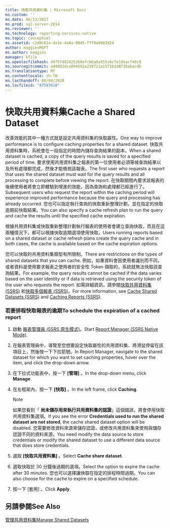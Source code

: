 ```yaml
---
title: 快取共用資料集 | Microsoft Docs
ms.custom: ''
ms.date: 06/13/2017
ms.prod: sql-server-2014
ms.reviewer: ''
ms.technology: reporting-services-native
ms.topic: conceptual
ms.assetid: c2d8c81a-da1e-4a8a-9845-fff9a0903d24
author: maggiesMSFT
ms.author: maggies
manager: kfile
ms.openlocfilehash: d4757d82425368efcb6a0a555c6cfe1deacf48c0
ms.sourcegitcommit: ad4d92dce894592a259721a1571b1d8736abacdb
ms.translationtype: MT
ms.contentlocale: zh-TW
ms.lasthandoff: 08/04/2020
ms.locfileid: "87597610"
---
```

# <a name="cache-a-shared-dataset"></a><span data-ttu-id="1c20c-102">快取共用資料集</span><span class="sxs-lookup"><span data-stu-id="1c20c-102">Cache a Shared Dataset</span></span>
  <span data-ttu-id="1c20c-103">改善效能的其中一種方式就是設定共用資料集的快取屬性。</span><span class="sxs-lookup"><span data-stu-id="1c20c-103">One way to improve performance is to configure caching properties for a shared dataset.</span></span> <span data-ttu-id="1c20c-104">快取共用資料集時，系統會在一段指定的時間內儲存查詢結果的副本。</span><span class="sxs-lookup"><span data-stu-id="1c20c-104">When a shared dataset is cached, a copy of the query results is saved for a specified period of time.</span></span> <span data-ttu-id="1c20c-105">要求使用共用資料集之報表的第一位使用者必須等候查詢結果以及所有處理都完成，然後才能檢視該報表。</span><span class="sxs-lookup"><span data-stu-id="1c20c-105">The first user who requests a report that uses the shared dataset must wait for the query results and all processing to complete before viewing the report.</span></span> <span data-ttu-id="1c20c-106">在快取期間內要求該報表的後續使用者將會立即體驗到增進的效能，因為查詢和處理都已經進行了。</span><span class="sxs-lookup"><span data-stu-id="1c20c-106">Subsequent users who request the report within the caching period will experience improved performance because the query and processing has already occurred.</span></span> <span data-ttu-id="1c20c-107">您也可以指定執行查詢的快取重新整理計劃，並在指定的快取逾期前快取結果。</span><span class="sxs-lookup"><span data-stu-id="1c20c-107">You can also specify a cache refresh plan to run the query and cache the results until the specified cache expiration.</span></span>  
  
 <span data-ttu-id="1c20c-108">根據共用資料集或快取重新整理計劃執行報表的使用者會建立查詢快取，而且在這兩種情況下，都可以根據快取逾期選項使用快取。</span><span class="sxs-lookup"><span data-stu-id="1c20c-108">Users running reports based on a shared dataset or cache refresh plans create the query cache and in both cases, the cache is available based on the cache expiration options.</span></span>  
  
 <span data-ttu-id="1c20c-109">您可以快取的共用資料集類型有所限制。</span><span class="sxs-lookup"><span data-stu-id="1c20c-109">There are restrictions on the types of shared datasets that you can cache.</span></span> <span data-ttu-id="1c20c-110">例如，如果資料會因使用者識別而不同，或者資料是使用要求報表之使用者的安全性 Token 擷取的，系統就無法快取該查詢結果。</span><span class="sxs-lookup"><span data-stu-id="1c20c-110">For example, the query results cannot be cached if the data varies based on the user identity or if data is retrieved using the security token of the user who requests the report.</span></span> <span data-ttu-id="1c20c-111">如需詳細資訊，請參閱[快取共用資料集 &#40;SSRS&#41;](cache-shared-datasets-ssrs.md) 和[快取多個報表 &#40;SSRS&#41;](caching-reports-ssrs.md)。</span><span class="sxs-lookup"><span data-stu-id="1c20c-111">For more information, see [Cache Shared Datasets &#40;SSRS&#41;](cache-shared-datasets-ssrs.md) and [Caching Reports &#40;SSRS&#41;](caching-reports-ssrs.md).</span></span>  
  
### <a name="to-schedule-the-expiration-of-a-cached-report"></a><span data-ttu-id="1c20c-112">若要排程快取報表的逾期</span><span class="sxs-lookup"><span data-stu-id="1c20c-112">To schedule the expiration of a cached report</span></span>  
  
1.  <span data-ttu-id="1c20c-113">啟動 [報表管理員 &#40;SSRS 原生模式&#41;](../report-manager-ssrs-native-mode.md)。</span><span class="sxs-lookup"><span data-stu-id="1c20c-113">Start [Report Manager  &#40;SSRS Native Mode&#41;](../report-manager-ssrs-native-mode.md).</span></span>  
  
2.  <span data-ttu-id="1c20c-114">在報表管理員中，導覽至您想要設定快取屬性的共用資料集、將滑鼠停留在該項目上，然後按一下下拉箭號。</span><span class="sxs-lookup"><span data-stu-id="1c20c-114">In Report Manager, navigate to the shared dataset for which you want to set caching properties, hover over the item, and click the drop-down arrow.</span></span>  
  
3.  <span data-ttu-id="1c20c-115">在下拉式功能表中，按一下 **[管理]** 。</span><span class="sxs-lookup"><span data-stu-id="1c20c-115">In the drop-down menu, click **Manage**.</span></span>  
  
4.  <span data-ttu-id="1c20c-116">在左框架內，按一下 **[快取]** 。</span><span class="sxs-lookup"><span data-stu-id="1c20c-116">In the left frame, click **Caching**.</span></span>  
  
    > [!NOTE]  
    >  <span data-ttu-id="1c20c-117">如果您看到「 **尚未儲存用來執行共用資料集的認證**」這個錯誤，將會停用快取共用資料集選項。</span><span class="sxs-lookup"><span data-stu-id="1c20c-117">If you see the error **Credentials used to run the shared dataset are not stored**, the cache shared dataset option will be disabled.</span></span> <span data-ttu-id="1c20c-118">您需要修改資料來源來儲存認證，或修改共用資料集來使用與儲存認證不同的資料來源。</span><span class="sxs-lookup"><span data-stu-id="1c20c-118">You need modify the data source to store credentials or modify the shared dataset to use a different data source that does store credentials.</span></span>  
  
5.  <span data-ttu-id="1c20c-119">選取 **[快取共用資料集]** 。</span><span class="sxs-lookup"><span data-stu-id="1c20c-119">Select **Cache share dataset**.</span></span>  
  
6.  <span data-ttu-id="1c20c-120">選取快取於 30 分鐘後過期的選項。</span><span class="sxs-lookup"><span data-stu-id="1c20c-120">Select the option to expire the cache after 30 minutes.</span></span> <span data-ttu-id="1c20c-121">您也可以選擇讓快取在指定的排程時間過期。</span><span class="sxs-lookup"><span data-stu-id="1c20c-121">You can also choose for the cache to expire on a specified schedule.</span></span>  
  
7.  <span data-ttu-id="1c20c-122">按一下 [套用]  。</span><span class="sxs-lookup"><span data-stu-id="1c20c-122">Click **Apply**.</span></span>  
  
## <a name="see-also"></a><span data-ttu-id="1c20c-123">另請參閱</span><span class="sxs-lookup"><span data-stu-id="1c20c-123">See Also</span></span>  
 [<span data-ttu-id="1c20c-124">管理共用資料集</span><span class="sxs-lookup"><span data-stu-id="1c20c-124">Manage Shared Datasets</span></span>](../report-data/manage-shared-datasets.md)  
  
  
